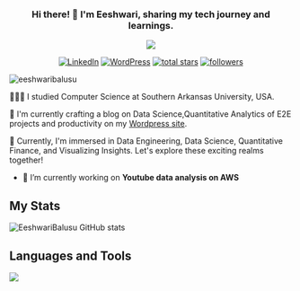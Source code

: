 ### <p align="center"> Hi there! 👋 I'm Eeshwari, sharing my tech journey and learnings.</p>
<p align="center">
<p align="center">
  <p align="center">
  <img src="https://readme-typing-svg.demolab.com/?lines=Data%20Engineer;Passionate%20about%20Data%20Science%20and%20Quantitative%20Analytics;Creating%20insights%20through%20data&font=Fira%20Code&center=true&width=900&height=45&color=fff53a&vCenter=true&pause=1000&size=25" />
</p>


</p>

</p>

<p align="center">
  <a href="https://linkedin.com/in/eeshwaribalusu"><img alt="LinkedIn" title="LinkedIn" src="https://img.shields.io/badge/-LinkedIn-2867B2?style=for-the-badge&logo=linkedin&logoColor=white"/></a>
  <a href="https://eeshwaribalusu.wordpress.com/"><img alt="WordPress" title="WordPress Blog" src="https://img.shields.io/badge/-WordPress-21759B?style=for-the-badge&logo=wordpress&logoColor=white"/></a>
  <a href="https://github.com/eeshwaribalusu?tab=repositories&sort=stargazers">
    <img alt="total stars" title="Total stars on GitHub" src="https://custom-icon-badges.demolab.com/github/stars/eeshwaribalusu?color=B8B92B&style=for-the-badge&labelColor=959532&logo=star"/></a>
   <a href="https://github.com/eeshwaribalusu"><img alt="followers" title="Follow me on Github" src="https://img.shields.io/github/followers/eeshwaribalusu?color=236ad3&style=for-the-badge&logo=github&label=Follow"/></a>
 </p>

  
<p align="left"> 
  <img src="https://komarev.com/ghpvc/?username=eeshwaribalusu&label=Profile%20views&color=0e75b6&style=flat" alt="eeshwaribalusu" /> 
  &nbsp;&nbsp;&nbsp;&nbsp;&nbsp;&nbsp;&nbsp;&nbsp;&nbsp;&nbsp;&nbsp;&nbsp;&nbsp;
  </a>
</p>


  
👩🏻‍💻 I studied Computer Science at Southern Arkansas University, USA.

🎨 I'm currently crafting a blog on Data Science,Quantitative Analytics of  E2E projects and productivity on my [Wordpress site](https://eeshwaribalusu.wordpress.com/).

💭 Currently, I'm immersed in Data Engineering, Data Science, Quantitative Finance, and Visualizing Insights. Let's explore these exciting realms together!
- 🔭 I’m currently working on **Youtube data analysis on AWS**

## My Stats
![EeshwariBalusu GitHub stats](https://github-readme-stats.vercel.app/api?username=eeshwaribalusu&hide=contribs,issues&show_icons=true&theme=radical)

## Languages and Tools
<p align="left"> <a href="https://github.com/thinkright20"><img src="https://skillicons.dev/icons?i=vscode,replit,github,mongodb,css,html,js,express,bots,nodejs"> </a> </p>




